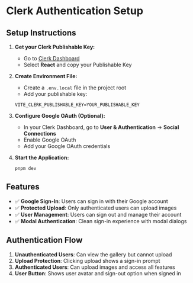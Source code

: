 # Clerk Authentication Setup

## Setup Instructions

1. **Get your Clerk Publishable Key:**
   - Go to [Clerk Dashboard](https://dashboard.clerk.com/last-active?path=api-keys)
   - Select **React** and copy your Publishable Key

2. **Create Environment File:**
   - Create a `.env.local` file in the project root
   - Add your publishable key:
   ```
   VITE_CLERK_PUBLISHABLE_KEY=YOUR_PUBLISHABLE_KEY
   ```

3. **Configure Google OAuth (Optional):**
   - In your Clerk Dashboard, go to **User & Authentication** → **Social Connections**
   - Enable Google OAuth
   - Add your Google OAuth credentials

4. **Start the Application:**
   ```bash
   pnpm dev
   ```

## Features

- ✅ **Google Sign-In**: Users can sign in with their Google account
- ✅ **Protected Upload**: Only authenticated users can upload images
- ✅ **User Management**: Users can sign out and manage their account
- ✅ **Modal Authentication**: Clean sign-in experience with modal dialogs

## Authentication Flow

1. **Unauthenticated Users**: Can view the gallery but cannot upload
2. **Upload Protection**: Clicking upload shows a sign-in prompt
3. **Authenticated Users**: Can upload images and access all features
4. **User Button**: Shows user avatar and sign-out option when signed in 